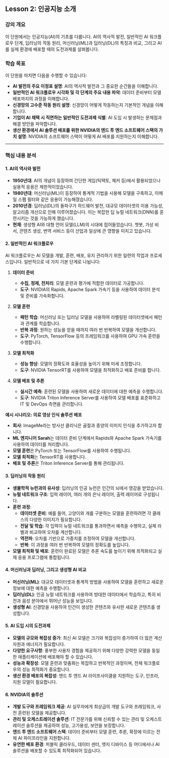 ## **Lesson 2: 인공지능 소개**

### **강의 개요**

이 단원에서는 인공지능(AI)의 기초를 다룹니다. AI의 역사적 발전, 일반적인 AI 워크플로우 단계, 딥러닝의 작동 원리, 머신러닝(ML)과 딥러닝(DL)의 특징과 비교, 그리고 AI를 실제 환경에 배포할 때의 도전과제를 살펴봅니다.

### **학습 목표**

이 단원을 마치면 다음을 수행할 수 있습니다:

- **AI 발전의 주요 이정표 설명**: AI의 역사적 발전과 그 중요한 순간들을 이해합니다.
- **일반적인 AI 워크플로우 시각화 및 각 단계의 주요 내용 파악**: 데이터 준비부터 모델 배포까지의 과정을 이해합니다.
- **신경망의 고수준 작동 원리 설명**: 신경망이 어떻게 작동하는지 기본적인 개념을 이해합니다.
- **기업이 AI 채택 시 직면하는 일반적인 도전과제 식별**: AI 도입 시 발생하는 문제점과 해결 방안을 파악합니다.
- **생산 환경에서 AI 솔루션 배포를 위한 NVIDIA의 엔드 투 엔드 소프트웨어 스택의 가치 설명**: NVIDIA의 소프트웨어 스택이 어떻게 AI 배포를 지원하는지 이해합니다.

---

### **핵심 내용 분석**

#### **1. AI의 역사와 발전**

- **1950년대**: AI의 개념이 등장하여 간단한 게임(틱택토, 체커 등)에서 활용되었으나 실용적 응용은 제한적이었습니다.
- **1980년대**: 머신러닝(ML)이 등장하여 통계적 기법을 사용해 모델을 구축하고, 이메일 스팸 필터와 같은 응용이 가능해졌습니다.
- **2010년경**: 딥러닝(DL)의 돌파구가 하드웨어 발전, 대규모 데이터셋의 이용 가능성, 알고리즘 개선으로 인해 이루어졌습니다. 이는 복잡한 딥 뉴럴 네트워크(DNN)를 훈련시키는 것을 가능하게 했습니다.
- **현재**: 생성형 AI와 대형 언어 모델(LLM)의 시대에 접어들었습니다. 챗봇, 가상 비서, 콘텐츠 생성, 번역 서비스 등이 산업과 일상에 큰 영향을 미치고 있습니다.

#### **2. 일반적인 AI 워크플로우**

AI 워크플로우는 AI 모델을 개발, 훈련, 배포, 유지 관리하기 위한 일련의 작업과 프로세스입니다. 일반적으로 네 가지 기본 단계로 나뉩니다:

1. **데이터 준비**
   - **수집, 정제, 전처리**: 모델 훈련과 평가에 적합한 데이터로 가공합니다.
   - **도구**: NVIDIA의 Rapids, Apache Spark 가속기 등을 사용하여 데이터 분석 및 준비를 가속화합니다.

2. **모델 훈련**
   - **패턴 학습**: 머신러닝 또는 딥러닝 모델을 사용하여 라벨링된 데이터셋에서 패턴과 관계를 학습합니다.
   - **반복 과정**: 원하는 성능을 얻을 때까지 여러 번 반복하여 모델을 개선합니다.
   - **도구**: PyTorch, TensorFlow 등의 프레임워크를 사용하여 GPU 가속 훈련을 수행합니다.

3. **모델 최적화**
   - **성능 향상**: 모델의 정확도와 효율성을 높이기 위해 미세 조정합니다.
   - **도구**: NVIDIA TensorRT를 사용하여 모델을 최적화하고 배포 준비를 합니다.

4. **모델 배포 및 추론**
   - **실시간 예측**: 훈련된 모델을 사용하여 새로운 데이터에 대한 예측을 수행합니다.
   - **도구**: NVIDIA Triton Inference Server를 사용하여 모델 배포를 표준화하고 IT 및 DevOps 측면을 관리합니다.

**예시 시나리오: 의료 영상 인식 솔루션 배포**

- **회사**: ImageMe라는 방사선 클리닉은 골절과 종양의 이미지 인식을 추가하고자 합니다.
- **ML 엔지니어 Sarah**는 데이터 준비 단계에서 Rapids와 Apache Spark 가속기를 사용하여 데이터를 처리합니다.
- **모델 훈련**은 PyTorch 또는 TensorFlow를 사용하여 수행됩니다.
- **모델 최적화**는 TensorRT를 사용합니다.
- **배포 및 추론**은 Triton Inference Server를 통해 관리됩니다.

#### **3. 딥러닝의 작동 원리**

- **생물학적 뉴런과의 유사성**: 딥러닝의 인공 뉴런은 인간의 뇌에서 영감을 받았습니다.
- **뉴럴 네트워크 구조**: 입력 레이어, 여러 개의 은닉 레이어, 출력 레이어로 구성됩니다.
- **훈련 과정**:
  - **데이터셋 준비**: 예를 들어, 고양이와 개를 구분하는 모델을 훈련하려면 각 클래스의 다양한 이미지가 필요합니다.
  - **전달 및 학습**: 각 입력이 뉴럴 네트워크를 통과하면서 예측을 수행하고, 실제 라벨과 비교하여 오차를 계산합니다.
  - **역전파**: 오차를 기반으로 가중치를 조정하여 모델을 개선합니다.
  - **반복**: 이 과정을 여러 번 반복하여 모델의 정확도를 높입니다.
- **모델 최적화 및 배포**: 훈련이 완료된 모델은 추론 속도를 높이기 위해 최적화되고 실제 응용 프로그램에 통합됩니다.

#### **4. 머신러닝과 딥러닝, 그리고 생성형 AI 비교**

- **머신러닝(ML)**: 대규모 데이터셋과 통계적 방법을 사용하여 모델을 훈련하고 새로운 정보에 대한 예측을 수행합니다.
- **딥러닝(DL)**: 인공 뉴럴 네트워크를 사용하여 방대한 데이터에서 학습하고, 특히 비전과 음성 분야에서 뛰어난 성능을 보입니다.
- **생성형 AI**: 신경망을 사용하여 인간이 생성한 콘텐츠와 유사한 새로운 콘텐츠를 생성합니다.

#### **5. AI 도입 시의 도전과제**

- **모델의 규모와 복잡성 증가**: 최신 AI 모델은 크기와 복잡성이 증가하여 더 많은 계산 자원과 에너지가 필요합니다.
- **다양한 요구사항**: 풍부한 사용자 경험을 제공하기 위해 다양한 강력한 모델을 동일한 애플리케이션에 배포해야 할 수 있습니다.
- **성능과 확장성**: 모델 훈련과 맞춤화는 복잡하고 반복적인 과정이며, 전체 워크플로우의 성능 최적화가 중요합니다.
- **생산 환경 배포의 복잡성**: 엔드 투 엔드 AI 라이프사이클을 지원하는 도구, 인프라, 지원 모델이 필요합니다.

#### **6. NVIDIA의 솔루션**

- **개발 도구와 프레임워크 제공**: AI 실무자에게 최상급의 개발 도구와 프레임워크, 사전 훈련된 모델을 제공합니다.
- **관리 및 오케스트레이션 솔루션**: IT 전문가를 위해 신뢰할 수 있는 관리 및 오케스트레이션 솔루션을 제공하여 성능, 고가용성, 보안을 보장합니다.
- **엔드 투 엔드 소프트웨어 스택**: 데이터 준비부터 모델 훈련, 추론, 확장에 이르는 전체 AI 파이프라인을 지원합니다.
- **유연한 배포 환경**: 퍼블릭 클라우드, 데이터 센터, 엣지 디바이스 등 어디에서나 AI 솔루션을 배포할 수 있도록 최적화되어 있습니다.